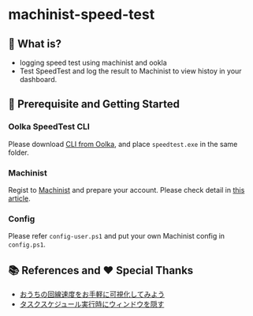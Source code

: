 # machinist-speed-test

## 🚩 What is? 

- logging speed test using machinist and ookla
- Test SpeedTest and log the result to Machinist to view histoy in your dashboard.

## 🚀 Prerequisite and Getting Started

### Oolka SpeedTest CLI

Please download [CLI from Oolka](https://www.speedtest.net/ja/apps/cli), and place `speedtest.exe` in the same folder.

### Machinist

Regist to [Machinist](https://machinist.iij.jp/) and prepare your account.
Please check detail in [this article](https://eng-blog.ad.jp/archives/16720).

### Config

Please refer `config-user.ps1` and put your own Machinist config in `config.ps1`. 

## 📚 References and ❤️ Special Thanks

- [おうちの回線速度をお手軽に可視化してみよう](https://eng-blog.ad.jp/archives/16720)
- [タスクスケジュール実行時にウィンドウを隠す](https://yanor.net/wiki/?PowerShell/%E3%82%B9%E3%82%AF%E3%83%AA%E3%83%97%E3%83%88/%E3%82%BF%E3%82%B9%E3%82%AF%E3%82%B9%E3%82%B1%E3%82%B8%E3%83%A5%E3%83%BC%E3%83%AB%E5%AE%9F%E8%A1%8C%E6%99%82%E3%81%AB%E3%82%A6%E3%82%A3%E3%83%B3%E3%83%89%E3%82%A6%E3%82%92%E9%9A%A0%E3%81%99)